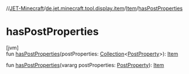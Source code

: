//[JET-Minecraft](../../../index.md)/[de.jet.minecraft.tool.display.item](../index.md)/[Item](index.md)/[hasPostProperties](has-post-properties.md)

# hasPostProperties

[jvm]\
fun [hasPostProperties](has-post-properties.md)(postProperties: [Collection](https://kotlinlang.org/api/latest/jvm/stdlib/kotlin.collections/-collection/index.html)&lt;[PostProperty](../-post-property/index.md)&gt;): [Item](index.md)

fun [hasPostProperties](has-post-properties.md)(vararg postProperties: [PostProperty](../-post-property/index.md)): [Item](index.md)
